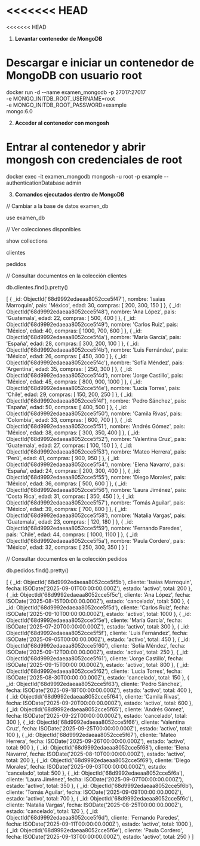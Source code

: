 <<<<<<< HEAD
=======
<<<<<<< HEAD
1. **Levantar contenedor de MongoDB**

# Descargar e iniciar un contenedor de MongoDB con usuario root
docker run -d --name examen_mongodb -p 27017:27017 \
  -e MONGO_INITDB_ROOT_USERNAME=root \
  -e MONGO_INITDB_ROOT_PASSWORD=example \
  mongo:6.0


2. **Acceder al contenedor con mongosh**

# Entrar al contenedor y abrir mongosh con credenciales de root

docker exec -it examen_mongodb mongosh -u root -p example --authenticationDatabase admin


3. **Comandos ejecutados dentro de MongoDB**

// Cambiar a la base de datos examen_db

use examen_db


// Ver colecciones disponibles

show collections

clientes

pedidos


// Consultar documentos en la colección clientes

db.clientes.find().pretty()

[
  {
    _id: ObjectId('68d9992edaeaa8052cce5f47'),
    nombre: 'Isaias Marroquin',
    pais: 'México',
    edad: 30,
    compras: [ 200, 300, 150 ]
  },
  {
    _id: ObjectId('68d9992edaeaa8052cce5f48'),
    nombre: 'Ana López',
    pais: 'Guatemala',
    edad: 22,
    compras: [ 500, 400 ]
  },
  {
    _id: ObjectId('68d9992edaeaa8052cce5f49'),
    nombre: 'Carlos Ruiz',
    pais: 'México',
    edad: 40,
    compras: [ 1000, 700, 600 ]
  },
  {
    _id: ObjectId('68d9992edaeaa8052cce5f4a'),
    nombre: 'María García',
    pais: 'España',
    edad: 28,
    compras: [ 300, 200, 100 ]
  },
  {
    _id: ObjectId('68d9992edaeaa8052cce5f4b'),
    nombre: 'Luis Fernández',
    pais: 'México',
    edad: 26,
    compras: [ 450, 300 ]
  },
  {
    _id: ObjectId('68d9992edaeaa8052cce5f4c'),
    nombre: 'Sofía Méndez',
    pais: 'Argentina',
    edad: 35,
    compras: [ 250, 300 ]
  },
  {
    _id: ObjectId('68d9992edaeaa8052cce5f4d'),
    nombre: 'Jorge Castillo',
    pais: 'México',
    edad: 45,
    compras: [ 800, 900, 1000 ]
  },
  {
    _id: ObjectId('68d9992edaeaa8052cce5f4e'),
    nombre: 'Lucía Torres',
    pais: 'Chile',
    edad: 29,
    compras: [ 150, 200, 250 ]
  },
  {
    _id: ObjectId('68d9992edaeaa8052cce5f4f'),
    nombre: 'Pedro Sánchez',
    pais: 'España',
    edad: 50,
    compras: [ 400, 500 ]
  },
  {
    _id: ObjectId('68d9992edaeaa8052cce5f50'),
    nombre: 'Camila Rivas',
    pais: 'Colombia',
    edad: 33,
    compras: [ 600, 700 ]
  },
  {
    _id: ObjectId('68d9992edaeaa8052cce5f51'),
    nombre: 'Andrés Gómez',
    pais: 'México',
    edad: 38,
    compras: [ 300, 350, 400 ]
  },
  {
    _id: ObjectId('68d9992edaeaa8052cce5f52'),
    nombre: 'Valentina Cruz',
    pais: 'Guatemala',
    edad: 27,
    compras: [ 100, 150 ]
  },
  {
    _id: ObjectId('68d9992edaeaa8052cce5f53'),
    nombre: 'Mateo Herrera',
    pais: 'Perú',
    edad: 41,
    compras: [ 900, 950 ]
  },
  {
    _id: ObjectId('68d9992edaeaa8052cce5f54'),
    nombre: 'Elena Navarro',
    pais: 'España',
    edad: 24,
    compras: [ 200, 300, 400 ]
  },
  {
    _id: ObjectId('68d9992edaeaa8052cce5f55'),
    nombre: 'Diego Morales',
    pais: 'México',
    edad: 36,
    compras: [ 500, 600 ]
  },
  {
    _id: ObjectId('68d9992edaeaa8052cce5f56'),
    nombre: 'Laura Jiménez',
    pais: 'Costa Rica',
    edad: 31,
    compras: [ 350, 450 ]
  },
  {
    _id: ObjectId('68d9992edaeaa8052cce5f57'),
    nombre: 'Tomás Aguilar',
    pais: 'México',
    edad: 39,
    compras: [ 700, 800 ]
  },
  {
    _id: ObjectId('68d9992edaeaa8052cce5f58'),
    nombre: 'Natalia Vargas',
    pais: 'Guatemala',
    edad: 23,
    compras: [ 120, 180 ]
  },
  {
    _id: ObjectId('68d9992edaeaa8052cce5f59'),
    nombre: 'Fernando Paredes',
    pais: 'Chile',
    edad: 44,
    compras: [ 1000, 1100 ]
  },
  {
    _id: ObjectId('68d9992edaeaa8052cce5f5a'),
    nombre: 'Paula Cordero',
    pais: 'México',
    edad: 32,
    compras: [ 250, 300, 350 ]
  }
]

// Consultar documentos en la colección pedidos
 
 db.pedidos.find().pretty()

 [
  {
    _id: ObjectId('68d9992edaeaa8052cce5f5b'),
    cliente: 'Isaias Marroquin',
    fecha: ISODate('2025-09-01T00:00:00.000Z'),
    estado: 'activo',
    total: 200
  },
  {
    _id: ObjectId('68d9992edaeaa8052cce5f5c'),
    cliente: 'Ana López',
    fecha: ISODate('2025-08-15T00:00:00.000Z'),
    estado: 'cancelado',
    total: 500
  },
  {
    _id: ObjectId('68d9992edaeaa8052cce5f5d'),
    cliente: 'Carlos Ruiz',
    fecha: ISODate('2025-09-10T00:00:00.000Z'),
    estado: 'activo',
    total: 1000
  },
  {
    _id: ObjectId('68d9992edaeaa8052cce5f5e'),
    cliente: 'María García',
    fecha: ISODate('2025-07-20T00:00:00.000Z'),
    estado: 'activo',
    total: 300
  },
  {
    _id: ObjectId('68d9992edaeaa8052cce5f5f'),
    cliente: 'Luis Fernández',
    fecha: ISODate('2025-09-05T00:00:00.000Z'),
    estado: 'activo',
    total: 450
  },
  {
    _id: ObjectId('68d9992edaeaa8052cce5f60'),
    cliente: 'Sofía Méndez',
    fecha: ISODate('2025-09-12T00:00:00.000Z'),
    estado: 'activo',
    total: 250
  },
  {
    _id: ObjectId('68d9992edaeaa8052cce5f61'),
    cliente: 'Jorge Castillo',
    fecha: ISODate('2025-09-15T00:00:00.000Z'),
    estado: 'activo',
    total: 800
  },
  {
    _id: ObjectId('68d9992edaeaa8052cce5f62'),
    cliente: 'Lucía Torres',
    fecha: ISODate('2025-08-30T00:00:00.000Z'),
    estado: 'cancelado',
    total: 150
  },
  {
    _id: ObjectId('68d9992edaeaa8052cce5f63'),
    cliente: 'Pedro Sánchez',
    fecha: ISODate('2025-09-18T00:00:00.000Z'),
    estado: 'activo',
    total: 400
  },
  {
    _id: ObjectId('68d9992edaeaa8052cce5f64'),
    cliente: 'Camila Rivas',
    fecha: ISODate('2025-09-20T00:00:00.000Z'),
    estado: 'activo',
    total: 600
  },
  {
    _id: ObjectId('68d9992edaeaa8052cce5f65'),
    cliente: 'Andrés Gómez',
    fecha: ISODate('2025-09-22T00:00:00.000Z'),
    estado: 'cancelado',
    total: 300
  },
  {
    _id: ObjectId('68d9992edaeaa8052cce5f66'),
    cliente: 'Valentina Cruz',
    fecha: ISODate('2025-09-25T00:00:00.000Z'),
    estado: 'activo',
    total: 100
  },
  {
    _id: ObjectId('68d9992edaeaa8052cce5f67'),
    cliente: 'Mateo Herrera',
    fecha: ISODate('2025-09-26T00:00:00.000Z'),
    estado: 'activo',
    total: 900
  },
  {
    _id: ObjectId('68d9992edaeaa8052cce5f68'),
    cliente: 'Elena Navarro',
    fecha: ISODate('2025-08-10T00:00:00.000Z'),
    estado: 'activo',
    total: 200
  },
  {
    _id: ObjectId('68d9992edaeaa8052cce5f69'),
    cliente: 'Diego Morales',
    fecha: ISODate('2025-09-03T00:00:00.000Z'),
    estado: 'cancelado',
    total: 500
  },
  {
    _id: ObjectId('68d9992edaeaa8052cce5f6a'),
    cliente: 'Laura Jiménez',
    fecha: ISODate('2025-09-07T00:00:00.000Z'),
    estado: 'activo',
    total: 350
  },
  {
    _id: ObjectId('68d9992edaeaa8052cce5f6b'),
    cliente: 'Tomás Aguilar',
    fecha: ISODate('2025-09-09T00:00:00.000Z'),
    estado: 'activo',
    total: 700
  },
  {
    _id: ObjectId('68d9992edaeaa8052cce5f6c'),
    cliente: 'Natalia Vargas',
    fecha: ISODate('2025-08-25T00:00:00.000Z'),
    estado: 'cancelado',
    total: 120
  },
  {
    _id: ObjectId('68d9992edaeaa8052cce5f6d'),
    cliente: 'Fernando Paredes',
    fecha: ISODate('2025-09-11T00:00:00.000Z'),
    estado: 'activo',
    total: 1000
  },
  {
    _id: ObjectId('68d9992edaeaa8052cce5f6e'),
    cliente: 'Paula Cordero',
    fecha: ISODate('2025-09-13T00:00:00.000Z'),
    estado: 'activo',
    total: 250
  }
]
